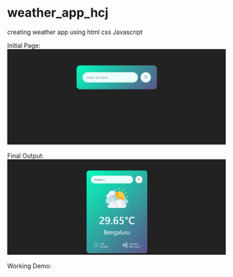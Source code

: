 # weather_app_hcj

creating weather app using html css Javascript


Initial Page:
![1691741688272](image/README/1691741688272.png)

Final Output:
![1691741739854](image/README/1691741739854.png)


Working Demo:
